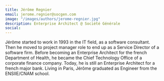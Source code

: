 ```yaml
---
title: Jérôme Regnier
email: jerome.regnier@socgen.com
image: "/images/authors/jerome-regnier.jpg"
description: Enterprise Architect @ Société Générale
social:
---
```


Jérôme started to work in 1993 in the IT field, as a software consultant. Then he moved to project manager role to end up as a Service Director of a software firm. Before becoming an Enterprise Architect for the french Department of Health, he became the Chief Technology Office of a corporate finance company. Today, he is still an Enterprise Architect for a french major bank. Living in Paris, Jérôme graduated as Engineer from the ENSIIE/CNAM school.
